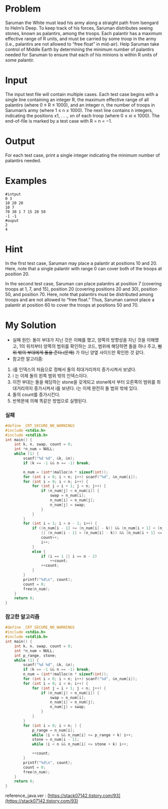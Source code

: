 # Problem

Saruman the White must lead his army along a straight path from Isengard to Helm’s Deep. To keep track of his forces, Saruman distributes seeing stones, known as palantirs, among the troops. Each palantir has a maximum effective range of R units, and must be carried by some troop in the army (i.e., palantirs are not allowed to “free float” in mid-air). Help Saruman take control of Middle Earth by determining the minimum number of palantirs needed for Saruman to ensure that each of his minions is within R units of some palantir.

# Input

The input test file will contain multiple cases. Each test case begins with a single line containing an integer R, the maximum effective range of all palantirs (where 0 ≤ R ≤ 1000), and an integer n, the number of troops in Saruman’s army (where 1 ≤ n ≤ 1000). The next line contains n integers, indicating the positions x1, . . ., xn of each troop (where 0 ≤ xi ≤ 1000). The end-of-file is marked by a test case with R = n = −1.

# Output

For each test case, print a single integer indicating the minimum number of palantirs needed.

# Examples
```
#intput  
0 3
10 20 20
10 7
70 30 1 7 15 20 50
-1 -1
#ouput
2
4
```
# Hint
In the first test case, Saruman may place a palantir at positions 10 and 20. Here, note that a single palantir with range 0 can cover both of the troops at position 20.

In the second test case, Saruman can place palantirs at position 7 (covering troops at 1, 7, and 15), position 20 (covering positions 20 and 30), position 50, and position 70. Here, note that palantirs must be distributed among troops and are not allowed to “free float.” Thus, Saruman cannot place a palantir at position 60 to cover the troops at positions 50 and 70.

# My Solution
- 실패 원인: 돌이 부대가 지닌 것은 이해를 했고, 양쪽의 방향성을 지닌 것을 이해했고, 1의 위치부터 양쪽의 범위를 확인하는 코드, 범위에 해당하면 돌을 하나 주고, ~~범위 밖의 부대에게 돌을 준다.(문제)~~ 가 아닌 양옆 사이드만 확인한 것 같다.
- 참고한 알고리즘: 
1.  i를 인덱스의 처음으로 정해서 돌의 최대거리까지 증가시켜서 보냈다. 
2.  i 는 이제 돌의 왼쪽 범위 밖의 인덱스이다. 
3.  이전 부대는 돌을 해당하는 stone을 갖게되고 stone에서 부터 오른쪽의 범위를 최대거리까지 증가시켜서 i를 보낸다. i는 이제 완전히 돌 범위 밖에 있다. 
3.  돌의 count를 증가시킨다. 
4.  반복문에 의해 똑같은 방법으로 실행된다. 
  
### 실패
```c
#define _CRT_SECURE_NO_WARNINGS
#include <stdio.h>
#include <stdlib.h>
int main() {
	int k, n, swap, count = 0;
	int *n_num = NULL;
	while (1) {
		scanf("%d %d", &k, &n);
		if (k == -1 && n == -1) break;

		n_num = (int*)malloc(n * sizeof(int));
		for (int i = 0; i < n; i++) scanf("%d", &n_num[i]);
		for (int i = 0; i < n; i++) {
			for (int j = i + 1; j < n; j++) {
				if (n_num[j] < n_num[i]) {
					swap = n_num[i];
					n_num[i] = n_num[j];
					n_num[j] = swap;
				}
			}
		}
		for (int i = 1; i < n - 1; i++) {
			if ((n_num[i - 1] >= (n_num[i] - k)) && (n_num[i + 1] < (n_num[i] + k))
				|| (n_num[i - 1] > (n_num[i] - k)) && (n_num[i + 1] <= (n_num[i] + k))) {
				count++;
				i++;
			}
			else {
				if (i == 1 || i == n - 2)
					++count;
				++count;
			}
		}
		printf("%d\n", count);
		count = 0;
		free(n_num);
	}
	return 0;
}

```
### 참고한 알고리즘
```c
#define _CRT_SECURE_NO_WARNINGS
#include <stdio.h>
#include <stdlib.h>
int main() {
	int k, n, swap, count = 0;
	int *n_num = NULL;
	int p_range, stone;
	while (1) {
		scanf("%d %d", &k, &n);
		if (k == -1 && n == -1) break;
		n_num = (int*)malloc(n * sizeof(int));
		for (int i = 0; i < n; i++) scanf("%d", &n_num[i]);
		for (int i = 0; i < n; i++) {
			for (int j = i + 1; j < n; j++) {
				if (n_num[j] < n_num[i]) {
					swap = n_num[i];
					n_num[i] = n_num[j];
					n_num[j] = swap;
				}
			}
		}
		for (int i = 0; i < n; ) {
			p_range = n_num[i];
			while (i < n && n_num[i] <= p_range + k) i++;
			stone = n_num[i - 1];
			while (i < n && n_num[i] <= stone + k) i++;

			++count;
		}
		printf("%d\n", count);
		count = 0;
		free(n_num);
	}
	return 0;
}
```
reference_java.ver : [https://stack07142.tistory.com/93](https://stack07142.tistory.com/93)

